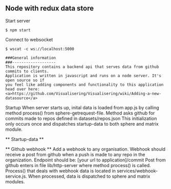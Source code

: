 ## Node with redux data store

Start server

```shell
$ npm start
```

Connect to websocket

```shell
$ wscat -c ws://localhost:5000
```
```shell
###General information
###-------------------
This repository contains a backend api that serves data from github commits to clients. 
Application is written in javascript and runs on a node server. It's open source so if 
you feel like adding components and functionality to this application head over here:
<a>https://github.com/Visualisering/Visualisering/wiki/Adding-a-new-datasource</a>

```
Startup
When server starts up, inital data is loaded from app.js
by calling method process() from sphere-getrequest-file.
Method asks github for commits made to repos defined in datasets/repos.json
This initialization only occurs once and dispatches startup-data to
both sphere and matrix module.

** Startup-data **

** Github webhook **
Add a webhook to any organisation. Webhook should receive a post
from github when a push is made to any repo in the organization.
Endpoint should be: [your url to application]/commit
Post from github enters in file lib/http-server where method process() is called.
Process() that deals with webhook data is located in services/webhook-service.js.
When processed, data is dispatched to sphere and matrix modules.
